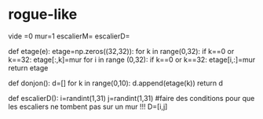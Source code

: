 # rogue-like

vide =0
mur=1
escalierM=
escalierD=


def etage(e):
  etage=np.zeros((32,32)):
  for k in range(0,32):
    if k==0 or k==32:
      etage[:,k]=mur
  for i in range (0,32):
    if k==0 or k==32:
      etage[i,:]=mur
  return etage
  
def donjon():
  d=[]
  for k in range(0,10):
    d.append(etage(k))
  return d

def escalierD():
  i=randint(1,31)
  j=randint(1,31)   #faire des conditions pour que les escaliers ne tombent pas sur un mur !!!
  D=[i,j]
    
